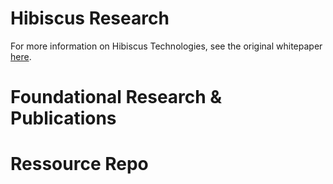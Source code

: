 # Hibiscus Research

For more information on Hibiscus Technologies, see the original whitepaper [here](./documentation/Research/Whitepaper_001.md).

# Foundational Research & Publications

# Ressource Repo


